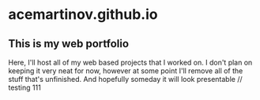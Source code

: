 # acemartinov.github.io

## This is my web portfolio
Here, I'll host all of my web based projects that I worked on. I don't plan on keeping it very neat for now, however at some point I'll remove all of the stuff that's unfinished.
And hopefully someday it will look presentable
// testing 111